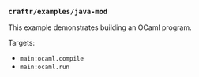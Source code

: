 ### `craftr/examples/java-mod`

This example demonstrates building an OCaml program.

Targets:

* `main:ocaml.compile`
* `main:ocaml.run`
